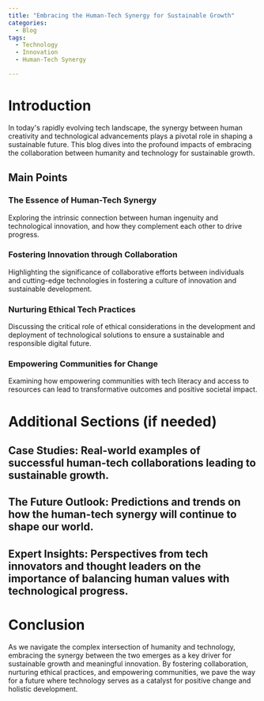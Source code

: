 ```yaml
---
title: "Embracing the Human-Tech Synergy for Sustainable Growth"
categories:
  - Blog
tags:
  - Technology
  - Innovation
  - Human-Tech Synergy

---
```


# Introduction
In today's rapidly evolving tech landscape, the synergy between human creativity and technological advancements plays a pivotal role in shaping a sustainable future. This blog dives into the profound impacts of embracing the collaboration between humanity and technology for sustainable growth.

## Main Points
### The Essence of Human-Tech Synergy
Exploring the intrinsic connection between human ingenuity and technological innovation, and how they complement each other to drive progress.

### Fostering Innovation through Collaboration
Highlighting the significance of collaborative efforts between individuals and cutting-edge technologies in fostering a culture of innovation and sustainable development.

### Nurturing Ethical Tech Practices
Discussing the critical role of ethical considerations in the development and deployment of technological solutions to ensure a sustainable and responsible digital future.

### Empowering Communities for Change
Examining how empowering communities with tech literacy and access to resources can lead to transformative outcomes and positive societal impact.

# Additional Sections (if needed)
## Case Studies: Real-world examples of successful human-tech collaborations leading to sustainable growth.
## The Future Outlook: Predictions and trends on how the human-tech synergy will continue to shape our world.
## Expert Insights: Perspectives from tech innovators and thought leaders on the importance of balancing human values with technological progress.

# Conclusion
As we navigate the complex intersection of humanity and technology, embracing the synergy between the two emerges as a key driver for sustainable growth and meaningful innovation. By fostering collaboration, nurturing ethical practices, and empowering communities, we pave the way for a future where technology serves as a catalyst for positive change and holistic development.